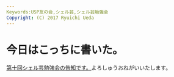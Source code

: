 ```yaml
---
Keywords:USP友の会,シェル芸,シェル芸勉強会
Copyright: (C) 2017 Ryuichi Ueda
---
```


# <!--:ja-->今日はこっちに書いた。<!--:-->
<!--:ja--><a href="http://www.usptomo.com/?PAGE=20140314USPSTUDY" target="_blank">第十回シェル芸勉強会の告知です。</a>よろしゅうおねがいいたします。<!--:-->
